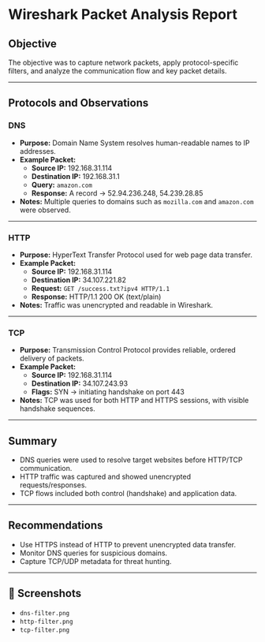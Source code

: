 #  Wireshark Packet Analysis Report

##  Objective
The objective was to capture network packets, apply protocol-specific filters, and analyze the communication flow and key packet details.

---

##  Protocols and Observations

###  DNS
- **Purpose:** Domain Name System resolves human-readable names to IP addresses.
- **Example Packet:**
  - **Source IP:** 192.168.31.114
  - **Destination IP:** 192.168.31.1
  - **Query:** `amazon.com`
  - **Response:** A record → 52.94.236.248, 54.239.28.85
- **Notes:** Multiple queries to domains such as `mozilla.com` and `amazon.com` were observed.

---

###  HTTP
- **Purpose:** HyperText Transfer Protocol used for web page data transfer.
- **Example Packet:**
  - **Source IP:** 192.168.31.114
  - **Destination IP:** 34.107.221.82
  - **Request:** `GET /success.txt?ipv4 HTTP/1.1`
  - **Response:** HTTP/1.1 200 OK (text/plain)
- **Notes:** Traffic was unencrypted and readable in Wireshark.

---

###  TCP
- **Purpose:** Transmission Control Protocol provides reliable, ordered delivery of packets.
- **Example Packet:**
  - **Source IP:** 192.168.31.114
  - **Destination IP:** 34.107.243.93
  - **Flags:** SYN → initiating handshake on port 443
- **Notes:** TCP was used for both HTTP and HTTPS sessions, with visible handshake sequences.

---

##  Summary
- DNS queries were used to resolve target websites before HTTP/TCP communication.
- HTTP traffic was captured and showed unencrypted requests/responses.
- TCP flows included both control (handshake) and application data.

---

##  Recommendations
- Use HTTPS instead of HTTP to prevent unencrypted data transfer.
- Monitor DNS queries for suspicious domains.
- Capture TCP/UDP metadata for threat hunting.

---

## 📸 Screenshots
- `dns-filter.png`
- `http-filter.png`
- `tcp-filter.png`
